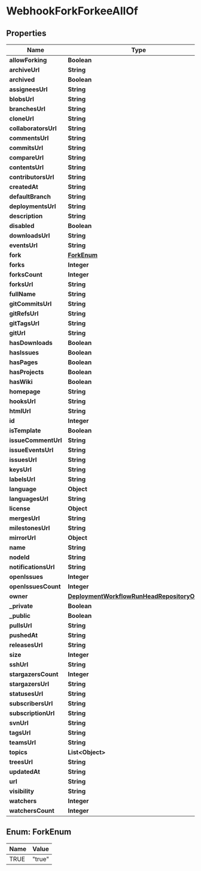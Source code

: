 

# WebhookForkForkeeAllOf


## Properties

| Name | Type | Description | Notes |
|------------ | ------------- | ------------- | -------------|
|**allowForking** | **Boolean** |  |  [optional] |
|**archiveUrl** | **String** |  |  [optional] |
|**archived** | **Boolean** |  |  [optional] |
|**assigneesUrl** | **String** |  |  [optional] |
|**blobsUrl** | **String** |  |  [optional] |
|**branchesUrl** | **String** |  |  [optional] |
|**cloneUrl** | **String** |  |  [optional] |
|**collaboratorsUrl** | **String** |  |  [optional] |
|**commentsUrl** | **String** |  |  [optional] |
|**commitsUrl** | **String** |  |  [optional] |
|**compareUrl** | **String** |  |  [optional] |
|**contentsUrl** | **String** |  |  [optional] |
|**contributorsUrl** | **String** |  |  [optional] |
|**createdAt** | **String** |  |  [optional] |
|**defaultBranch** | **String** |  |  [optional] |
|**deploymentsUrl** | **String** |  |  [optional] |
|**description** | **String** |  |  [optional] |
|**disabled** | **Boolean** |  |  [optional] |
|**downloadsUrl** | **String** |  |  [optional] |
|**eventsUrl** | **String** |  |  [optional] |
|**fork** | [**ForkEnum**](#ForkEnum) |  |  [optional] |
|**forks** | **Integer** |  |  [optional] |
|**forksCount** | **Integer** |  |  [optional] |
|**forksUrl** | **String** |  |  [optional] |
|**fullName** | **String** |  |  [optional] |
|**gitCommitsUrl** | **String** |  |  [optional] |
|**gitRefsUrl** | **String** |  |  [optional] |
|**gitTagsUrl** | **String** |  |  [optional] |
|**gitUrl** | **String** |  |  [optional] |
|**hasDownloads** | **Boolean** |  |  [optional] |
|**hasIssues** | **Boolean** |  |  [optional] |
|**hasPages** | **Boolean** |  |  [optional] |
|**hasProjects** | **Boolean** |  |  [optional] |
|**hasWiki** | **Boolean** |  |  [optional] |
|**homepage** | **String** |  |  [optional] |
|**hooksUrl** | **String** |  |  [optional] |
|**htmlUrl** | **String** |  |  [optional] |
|**id** | **Integer** |  |  [optional] |
|**isTemplate** | **Boolean** |  |  [optional] |
|**issueCommentUrl** | **String** |  |  [optional] |
|**issueEventsUrl** | **String** |  |  [optional] |
|**issuesUrl** | **String** |  |  [optional] |
|**keysUrl** | **String** |  |  [optional] |
|**labelsUrl** | **String** |  |  [optional] |
|**language** | **Object** |  |  [optional] |
|**languagesUrl** | **String** |  |  [optional] |
|**license** | **Object** |  |  [optional] |
|**mergesUrl** | **String** |  |  [optional] |
|**milestonesUrl** | **String** |  |  [optional] |
|**mirrorUrl** | **Object** |  |  [optional] |
|**name** | **String** |  |  [optional] |
|**nodeId** | **String** |  |  [optional] |
|**notificationsUrl** | **String** |  |  [optional] |
|**openIssues** | **Integer** |  |  [optional] |
|**openIssuesCount** | **Integer** |  |  [optional] |
|**owner** | [**DeploymentWorkflowRunHeadRepositoryOwner**](DeploymentWorkflowRunHeadRepositoryOwner.md) |  |  [optional] |
|**_private** | **Boolean** |  |  [optional] |
|**_public** | **Boolean** |  |  [optional] |
|**pullsUrl** | **String** |  |  [optional] |
|**pushedAt** | **String** |  |  [optional] |
|**releasesUrl** | **String** |  |  [optional] |
|**size** | **Integer** |  |  [optional] |
|**sshUrl** | **String** |  |  [optional] |
|**stargazersCount** | **Integer** |  |  [optional] |
|**stargazersUrl** | **String** |  |  [optional] |
|**statusesUrl** | **String** |  |  [optional] |
|**subscribersUrl** | **String** |  |  [optional] |
|**subscriptionUrl** | **String** |  |  [optional] |
|**svnUrl** | **String** |  |  [optional] |
|**tagsUrl** | **String** |  |  [optional] |
|**teamsUrl** | **String** |  |  [optional] |
|**topics** | **List&lt;Object&gt;** |  |  [optional] |
|**treesUrl** | **String** |  |  [optional] |
|**updatedAt** | **String** |  |  [optional] |
|**url** | **String** |  |  [optional] |
|**visibility** | **String** |  |  [optional] |
|**watchers** | **Integer** |  |  [optional] |
|**watchersCount** | **Integer** |  |  [optional] |



## Enum: ForkEnum

| Name | Value |
|---- | -----|
| TRUE | &quot;true&quot; |



